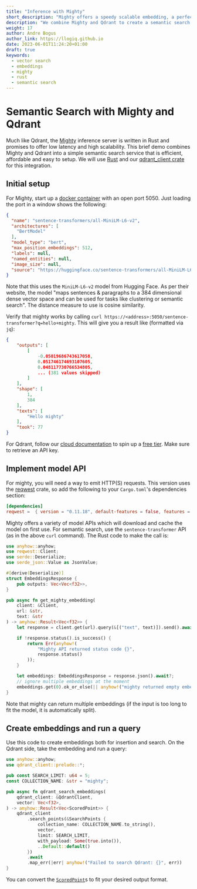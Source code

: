```yaml
---
title: "Inference with Mighty"
short_description: "Mighty offers a speedy scalable embedding, a perfect fit for the speedy scalable Qdrant search. Let's combine them!"
description: "We combine Mighty and Qdrant to create a semantic search service in Rust with just a few lines of code."
weight: 17
author: Andre Bogus
author_link: https://llogiq.github.io
date: 2023-06-01T11:24:20+01:00
draft: true
keywords:
  - vector search
  - embeddings
  - mighty
  - rust
  - semantic search
---
```


# Semantic Search with Mighty and Qdrant

Much like Qdrant, the [Mighty](https://max.io/) inference server is written in Rust and promises to offer low latency and high scalability. This brief demo combines Mighty and Qdrant into a simple semantic search service that is efficient, affordable and easy to setup. We will use [Rust](https://rust-lang.org) and our [qdrant\_client crate](https://docs.rs/qdrant_client) for this integration.

## Initial setup

For Mighty, start up a [docker container](https://hub.docker.com/layers/maxdotio/mighty-sentence-transformers/0.9.9/images/sha256-0d92a89fbdc2c211d927f193c2d0d34470ecd963e8179798d8d391a4053f6caf?context=explore) with an open port 5050. Just loading the port in a window shows the following:

```json
{
  "name": "sentence-transformers/all-MiniLM-L6-v2",
  "architectures": [
    "BertModel"
  ],
  "model_type": "bert",
  "max_position_embeddings": 512,
  "labels": null,
  "named_entities": null,
  "image_size": null,
  "source": "https://huggingface.co/sentence-transformers/all-MiniLM-L6-v2"
}
```

Note that this uses the `MiniLM-L6-v2` model from Hugging Face. As per their website, the model "maps sentences & paragraphs to a 384 dimensional dense vector space and can be used for tasks like clustering or semantic search". The distance measure to use is cosine similarity.

Verify that mighty works by calling `curl https://<address>:5050/sentence-transformer?q=hello+mighty`. This will give you a result like (formatted via `jq`):

```json
{
    "outputs": [
        [
            -0.05019686743617058,
            0.051746174693107605,
            0.048117730766534805,
            ... (381 values skipped)
        ]
    ],
    "shape": [
        1,
        384
    ],
    "texts": [
        "Hello mighty"
    ],
    "took": 77
}
```

For Qdrant, follow our [cloud documentation](../../cloud/cloud-quick-start/) to spin up a [free tier](https://cloud.qdrant.io/). Make sure to retrieve an API key.

## Implement model API

For mighty, you will need a way to emit HTTP(S) requests. This version uses the [reqwest](https://docs.rs/reqwest) crate, so add the following to your `Cargo.toml`'s dependencies section:

```toml
[dependencies]
reqwest =  { version = "0.11.18", default-features = false, features = ["json", "rustls-tls"] }
```

Mighty offers a variety of model APIs which will download and cache the model on first use. For semantic search, use the `sentence-transformer` API (as in the above `curl` command). The Rust code to make the call is:

```rust
use anyhow::anyhow;
use reqwest::Client;
use serde::Deserialize;
use serde_json::Value as JsonValue;

#[derive(Deserialize)]
struct EmbeddingsResponse {
    pub outputs: Vec<Vec<f32>>,
}

pub async fn get_mighty_embedding(
    client: &Client,
    url: &str,
    text: &str
) -> anyhow::Result<Vec<f32>> {
    let response = client.get(url).query(&[("text", text)]).send().await?;

    if !response.status().is_success() {
        return Err(anyhow!(
            "Mighty API returned status code {}",
            response.status()
        ));
    }

    let embeddings: EmbeddingsResponse = response.json().await?;
    // ignore multiple embeddings at the moment
    embeddings.get(0).ok_or_else(|| anyhow!("mighty returned empty embedding"))
}
```

Note that mighty can return multiple embeddings (if the input is too long to fit the model, it is automatically split).

## Create embeddings and run a query

Use this code to create embeddings both for insertion and search. On the Qdrant side, take the embedding and run a query:

```rust
use anyhow::anyhow;
use qdrant_client::prelude::*;

pub const SEARCH_LIMIT: u64 = 5;
const COLLECTION_NAME: &str = "mighty";

pub async fn qdrant_search_embeddings(
    qdrant_client: &QdrantClient,
    vector: Vec<f32>,
) -> anyhow::Result<Vec<ScoredPoint>> {
    qdrant_client
        .search_points(&SearchPoints {
            collection_name: COLLECTION_NAME.to_string(),
            vector,
            limit: SEARCH_LIMIT,
            with_payload: Some(true.into()),
            ..Default::default()
        })
        .await
        .map_err(|err| anyhow!("Failed to search Qdrant: {}", err))
}
```

You can convert the [`ScoredPoint`](https://docs.rs/qdrant-client/latest/qdrant_client/qdrant/struct.ScoredPoint.html)s to fit your desired output format.